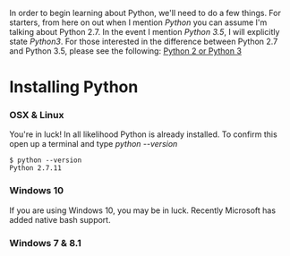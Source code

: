 In order to begin learning about Python, we'll need to do a few things. For starters, from here on out when I mention *Python* you can assume I'm talking about Python 2.7. In the event I mention *Python 3.5*, I will explicitly state *Python3*. For those interested in the difference between Python 2.7 and Python 3.5, please see the following: [Python 2 or Python 3](https://wiki.python.org/moin/Python2orPython3)

# Installing Python

### OSX & Linux

You're in luck! In all likelihood Python is already installed. To confirm this open up a terminal and type *python --version*

```
$ python --version
Python 2.7.11
```

### Windows 10

If you are using Windows 10, you may be in luck. Recently Microsoft has added
native bash support. 

### Windows 7 & 8.1





